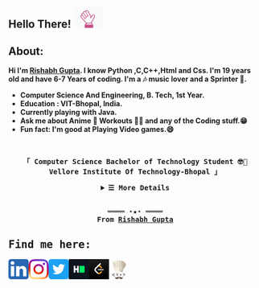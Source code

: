 <!-- Greetings -->
<h2><b>Hello There! <img src="/images/hello-hand.gif" width="60px"></h2>

<!-- About -->
<h2>About:</h2> 
Hi I'm <b><u>Rishabh Gupta</u></b>. I know <b>Python</b> ,<b>C</b>,<b>C++</b>,<b>Html</b> and <b>Css</b>. I'm 19 years old and have 6-7 Years of coding. I'm a 🎶 music lover and a Sprinter 🏃. 
<ul>
  <li>Computer Science And Engineering, B. Tech, 1st Year.</li>
  <li>Education : VIT-Bhopal, India.</li>
  <li>Currently playing with Java.</li>
  <li>Ask me about Anime 👻 Workouts 🏋🏻 and any of the <b>Coding</b> stuff.😁</li>
  <li>Fun fact: I'm good at Playing Video games.😄 </li>
</ul></br>

<p align="center">
  <samp>
    「 Computer Science Bachelor of Technology Student 🤓🧐 <b>Vellore Institute Of Technology-Bhopal</b> 」<br>
  </samp>
</p>

<details align="center">
   <summary> <samp>&#9776; More Details</samp></summary>
   <p align="center">
     <br>
     <!-- Languages and tools -->
     <H2>Languages and tools</h2>
      <a href="https://github.com/RISHABH-GUPTA-RG?tab=repositories" target="_blank"><img alt="Code" src="https://img.shields.io/badge/-code-000000?style=flat-square&logo=Plex&logoColor=white"></a>
      <a href ="https://www.python.org/" target="_blank"><img alt="Python" src="https://img.shields.io/badge/-Python-3572A5?style=flat-square&logo=Python&logoColor=white"></a>
      <a href ="https://www.cprogramming.com/" target="_blank"><img alt="C" src="https://img.shields.io/badge/-C_Language-2e84e5?style=flat-square&logo=C&logoColor=white"></a>
      <a href ="https://www.cprogramming.com/" target="_blank"><img alt="C++" src="https://img.shields.io/badge/-C%2B%2B-f34b7d?style=flat-square&logo=C%2B%2B&logoColor=white"></a>
      <a href ="https://www.java.com/en/" target="_blank"><img alt="Java" src="https://img.shields.io/badge/-Java-b07219?style=flat-square&logo=Java&logoColor=white"></a>
      <a href ="https://en.wikipedia.org/wiki/HTML/" target="_blank"><img alt="HTML" src="https://img.shields.io/badge/-HTML-E34F26?style=flat-square&logo=HTML5&logoColor=white"></a>
  <br>


 </samp>
  </p>

<h2>GITHUB STATS:-</h2>


![Rishabh's github stats](https://github-readme-stats.vercel.app/api?username=RISHABH-GUPTA-RG&count_private=true&show_icons=true&theme=radical&hide_rank=false)
![Top Langs](https://github-readme-stats.vercel.app/api/top-langs/?username=RISHABH-GUPTA-RG)

</details>
<br>

<samp>
  <p align="center">
    ════ ⋆★⋆ ════<br>
    From <a href="https://github.com/RISHABH-GUPTA-RG/RISHABH-GUPTA-RG">Rishabh Gupta</a>
  </p>
  
<!-- Contact Me -->
## Find me here:  
<p><a target="_blank" href="https://www.linkedin.com/in/rishabh-gupta-a07695176/">
  <img align="left" alt="LinkdeIN" width="40px" src="/images/linkedin.png" />
</a>
<a target="_blank" href="https://www.instagram.com/rishabh_gupta_rg_/">
  <img align="left" alt="Instagram" width="40px" src="/images/instagram.png" />
</a>
<a target="_blank" href="https://twitter.com/Rishabh_Guptarg">
  <img align="left" alt="Twitter" width="40px" src="/images/twitter.png" />
</a>
<a target="_blank" href="https://www.hackerrank.com/rishabhguptarg_1">
  <img align="left" alt="HackerRank" width="40px" src="/images/hackerrank.png" />
</a>
<a target="_blank" href="https://leetcode.com/RISHABH-GUPTA-RG/">
  <img align="left" alt="LeetCode" width="40px" src="/images/leetcode.png" />
</a>
<a target="_blank" href="https://www.codechef.com/users/rishabhgupta_r">
  <img align="left" alt="CodeChef" width="40px" src="/images/codechef.png" />
</a>
  </br></br>
</samp>
<!--
https://github.com/kautukkundan/Awesome-Profile-README-templates
https://github.com/anuraghazra/github-readme-stats
--!>
